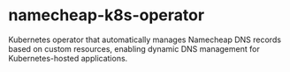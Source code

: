 # namecheap-k8s-operator
Kubernetes operator that automatically manages Namecheap DNS records based on custom resources, enabling dynamic DNS management for Kubernetes-hosted applications.
